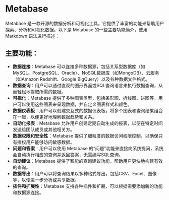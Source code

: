 # Metabase

Metabase 是一款开源的数据分析和可视化工具，它提供了丰富的功能来帮助用户探索、分析和可视化数据。以下是 Metabase 的一些主要功能简介，使用 Markdown 语法进行描述：

## 主要功能：

- **数据连接**：Metabase 可以连接多种数据源，包括关系型数据库（如MySQL、PostgreSQL、Oracle）、NoSQL数据库（如MongoDB）、云服务（如Amazon Redshift、Google BigQuery）以及各种数据文件格式。
- **数据查询**：用户可以通过直观的图形界面或SQL查询语言来执行数据查询，从而轻松地提取所需的数据。
- **可视化**：Metabase 提供了多种图表类型，包括条形图、折线图、饼图等，用户可以使用这些图表来呈现数据，并自定义图表样式和颜色。
- **数据仪表板**：用户可以创建交互式的数据仪表板，将多个图表和查询结果组合在一起，以便更好地理解数据趋势和关系。
- **自动化报表**：Metabase 允许用户创建定期自动生成的报表，以便在特定时间发送给团队成员或其他相关方。
- **数据权限和安全性**：Metabase 提供了细粒度的数据访问权限控制，以确保只有授权用户能够访问敏感数据。
- **问题和答案**：用户可以使用 Metabase 的“问题”功能来直接向系统提问，系统会自动执行相应的查询并返回答案，无需编写SQL查询。
- **自动建议**：Metabase 提供了智能的查询建议功能，帮助用户更快地构建有效的查询。
- **数据导出**：用户可以将查询结果以多种格式导出，包括CSV、Excel、图像等，以便进一步分析或共享数据。
- **插件和扩展性**：Metabase 支持各种插件和扩展，可以根据需要添加新的功能和数据源连接。